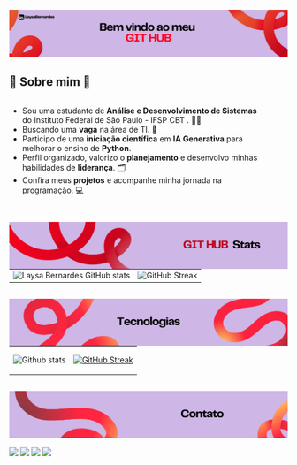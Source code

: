 ![Texto Alternativo](src/bv.png)

## 🌟 Sobre mim 🌟
<div style="display: flex; justify-content: space-between; align-items: flex-start;">
  <div style="text-align: left; margin-right: 50px;">
    <ul>
      <li>Sou uma estudante de <strong>Análise e Desenvolvimento de Sistemas</strong> do Instituto Federal de São Paulo - IFSP CBT . 👩‍🎓</li>
      <li>Buscando uma <strong>vaga</strong> na área de TI. 🚀</li>
      <li>Participo de uma <strong>iniciação científica</strong> em <strong>IA Generativa</strong> para melhorar o ensino de <strong>Python</strong>. </li>
      <li>Perfil organizado, valorizo o <strong>planejamento</strong> e desenvolvo minhas habilidades de <strong>liderança</strong>. 🗂</li>
      <li>Confira meus <strong>projetos</strong> e acompanhe minha jornada na programação. 💻</li>
    </ul>
  </div>
</div>

##

<div>
  <img align="left" src="src/stats.png" alt="Github stats"/>
  <table>
    <tr>
      <td style="margin-botton: 20px;">
        <img align="left" src="https://github-readme-stats.vercel.app/api?username=laysabernardes&show_icons=true&theme=transparent&title_color=FF001F&text_color=B22C2B&icon_color=FF001F" alt="Laysa Bernardes GitHub stats"/>
      </td>
      <td>
        <img align="left" src="https://streak-stats.demolab.com?user=Laysabernardes&theme=transparent&stroke=FF001F&ring=FF001F&fire=FF001F&sideNums=FF001F&sideLabels=FF001F&dates=FF001F&excludeDaysLabel=FF001F&currStreakNum=FF001F&currStreakLabel=FF001F" alt="GitHub Streak"/>
      </td>
    </tr>
  </table>
</div>

##

<img align="left" src="src/tec.png" alt="Tecnologias"/>
<table>
  <tr>
    <td>
      <img height="300em" src="https://github-readme-stats.vercel.app/api/top-langs/?username=Laysabernardes&layout=compact&langs_counts=16&theme=transparent&title_color=FF001F&text_color=B22C2B" alt="Github stats"/>
    </td>
    <td>
      <p align="center">
        <a href="https://skillicons.dev">
          <img height="250em" src="https://skillicons.dev/icons?i=js,html,css,bootstrap,figma,react,cpp,cs,java,py,nodejs,express,mongodb,mysql,github,git,visualstudio,vscode&perline=6&theme=light" alt="GitHub Streak"/>
        </a>
      </p>
    </td>
  </tr>
</table>

## 
![Texto Alternativo](src/ctt.png)

<div> 
  <a href="https://instagram.com/laysa_bernardes" target="_blank"><img src="https://img.icons8.com/?size=100&id=nj0Uj45LGUYh&format=png&color=000000" target="_blank"></a>
  <a href = "mailto:laysabernardes.ads@gmail.com"><img src="https://img.icons8.com/?size=100&id=eFPBXQop6V2m&format=png&color=000000" target="_blank"></a>
  <a href="https://www.linkedin.com/in/laysabernardes/" target="_blank"><img src="https://img.icons8.com/?size=100&id=MR3dZdlA53te&format=png&color=000000" target="_blank"></a> 
  <a href="https://laysabernardes.github.io/challenge-portifolio/" target="_blank"><img src="https://img.icons8.com/?size=100&id=5zuVgEwv1rTz&format=png&color=000000" target="_blank"></a> 
</div>
